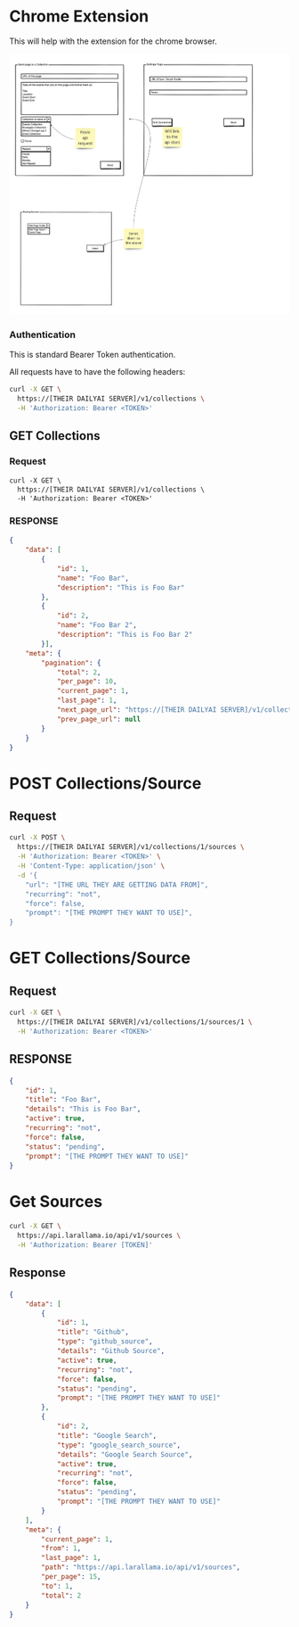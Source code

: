 # Chrome Extension

This will help with the extension for the chrome browser.

![](example_screens.png)


### Authentication

This is standard Bearer Token authentication.

All requests have to have the following headers:

```bash
curl -X GET \
  https://[THEIR DAILYAI SERVER]/v1/collections \
  -H 'Authorization: Bearer <TOKEN>'  
```

## GET Collections 

### Request 

```curl 
curl -X GET \
  https://[THEIR DAILYAI SERVER]/v1/collections \
  -H 'Authorization: Bearer <TOKEN>'
```


### RESPONSE
```json 
{
    "data": [
        {
            "id": 1,
            "name": "Foo Bar",
            "description": "This is Foo Bar"
        },
        {
            "id": 2,
            "name": "Foo Bar 2",
            "description": "This is Foo Bar 2"
        }],
    "meta": {
        "pagination": {
            "total": 2,
            "per_page": 10,
            "current_page": 1,
            "last_page": 1,
            "next_page_url": "https://[THEIR DAILYAI SERVER]/v1/collections?page=2",
            "prev_page_url": null
        }
    }
}
```

# POST Collections/Source 

## Request

```bash
curl -X POST \
  https://[THEIR DAILYAI SERVER]/v1/collections/1/sources \
  -H 'Authorization: Bearer <TOKEN>' \
  -H 'Content-Type: application/json' \
  -d '{
    "url": "[THE URL THEY ARE GETTING DATA FROM]",
    "recurring": "not",
    "force": false,
    "prompt": "[THE PROMPT THEY WANT TO USE]",
}
```

# GET Collections/Source

## Request

```bash
curl -X GET \
  https://[THEIR DAILYAI SERVER]/v1/collections/1/sources/1 \
  -H 'Authorization: Bearer <TOKEN>'
```

## RESPONSE

```json
{
    "id": 1,
    "title": "Foo Bar",
    "details": "This is Foo Bar",
    "active": true,
    "recurring": "not",
    "force": false,
    "status": "pending",
    "prompt": "[THE PROMPT THEY WANT TO USE]"
}
```


# Get Sources

```bash
curl -X GET \
  https://api.larallama.io/api/v1/sources \
  -H 'Authorization: Bearer [TOKEN]'
```

## Response
            
```json
{
    "data": [
        {
            "id": 1,
            "title": "Github",
            "type": "github_source",
            "details": "Github Source",
            "active": true,
            "recurring": "not",
            "force": false,
            "status": "pending",
            "prompt": "[THE PROMPT THEY WANT TO USE]"
        },
        {
            "id": 2,
            "title": "Google Search",
            "type": "google_search_source",
            "details": "Google Search Source",
            "active": true,
            "recurring": "not",
            "force": false,
            "status": "pending",
            "prompt": "[THE PROMPT THEY WANT TO USE]"
        }
    ],
    "meta": {
        "current_page": 1,
        "from": 1,
        "last_page": 1,
        "path": "https://api.larallama.io/api/v1/sources",
        "per_page": 15,
        "to": 1,
        "total": 2
    }
}
```
